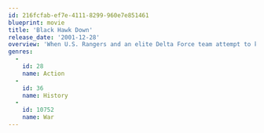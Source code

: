 ```yaml
---
id: 216fcfab-ef7e-4111-8299-960e7e851461
blueprint: movie
title: 'Black Hawk Down'
release_date: '2001-12-28'
overview: 'When U.S. Rangers and an elite Delta Force team attempt to kidnap two underlings of a Somali warlord, their Black Hawk helicopters are shot down, and the Americans suffer heavy casualties, facing intense fighting from the militia on the ground.'
genres:
  -
    id: 28
    name: Action
  -
    id: 36
    name: History
  -
    id: 10752
    name: War
---
```

